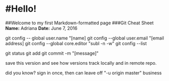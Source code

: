 #Hello!
=======
##Welcome to my first Markdown-formatted page
###Git Cheat Sheet
**Name:** Adriana
**Date:** June 7, 2016

git config -- global user.name "[name]
git config --global user.email "[email address]
git config --global core.editor "subl -n -w"
git config --list

git status
git add
git commit -m "[message]"

save this version and see how versions track locally and in remote repo.

did you know? sign in once, then can leave off "-u origin master" business